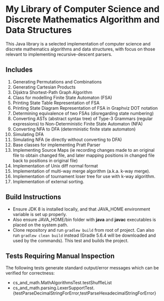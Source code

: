 # My Library of Computer Science and Discrete Mathematics Algorithm and Data Structures

This Java library is a selected implementation of computer science and discrete mathematics algorithms and data structures, with focus on those relevant to implementing recursive-descent parsers.

## Includes

  1. Generating Permutations and Combinations
  1. Generating Cartesian Products
  1. Dijsktra Shortest-Path Graph Algorithm
  1. Class for modelling Finite State Automaton (FSA)
  1. Printing State Table Representation of FSA
  1. Printing State Diagram Representation of FSA in Graphviz DOT notation
  1. Determining equivalence of two FSAs (disregarding state numbering)
  1. Converting ASTs (abstract syntax tree) of Type-3 Grammars (regular expressions) to Non-Deterministic Finite State Automaton (NFA)
  1. Converting NFA to DFA (deterministic finite state automaton)
  1. Simulating DFA
  1. Simulating NFA (ie directly without converting to DFA)
  1. Base classes for implementing Pratt Parser
  1. Implementing Source Maps (ie recording changes made to an original file to obtain changed file, and later mapping positions in changed file back to positions in original file)
  1. Implementation of Unix diff normal format
  1. Implementation of multi-way merge algorithm (a.k.a. k-way merge).
  1. Implementation of tournament loser tree for use with k-way algorithm. 
  1. Implementation of external sorting. 

## Build Instructions

   * Ensure JDK 8 is installed locally, and that JAVA_HOME environment variable is set up properly.
   * Also ensure JAVA_HOME/bin folder with **java** and **javac** executables is placed on the system path.
   * Clone repository and run `gradlew build` from root of project. Can also run `gradlew clean build` instead (Gradle 5.6.4 will be downloaded and used by the commands). This test and builds the project.

## Tests Requiring Manual Inspection

The following tests generate standard output/error messages which can be verified for correctness:

   * cs_and_math.MathAlgorithmsTest.testShuffleList
   * cs_and_math.parsing.LexerSupportTest.{testParseDecimalStringForError,testParseHexadecimalStringForError}


